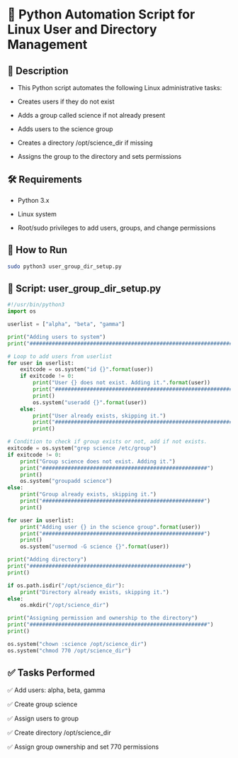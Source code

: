 # 🐍 Python Automation Script for Linux User and Directory Management

## 📜 Description

- This Python script automates the following Linux administrative tasks:

- Creates users if they do not exist

- Adds a group called science if not already present

- Adds users to the science group

- Creates a directory /opt/science_dir if missing

- Assigns the group to the directory and sets permissions

## 🛠️ Requirements

- Python 3.x

- Linux system

- Root/sudo privileges to add users, groups, and change permissions

## 🚀 How to Run

```bash
sudo python3 user_group_dir_setup.py
```

## 📂 Script: user_group_dir_setup.py

```python
#!/usr/bin/python3
import os

userlist = ["alpha", "beta", "gamma"]

print("Adding users to system")
print("################################################################")

# Loop to add users from userlist
for user in userlist:
    exitcode = os.system("id {}".format(user))
    if exitcode != 0:
        print("User {} does not exist. Adding it.".format(user))
        print("########################################################")
        print()
        os.system("useradd {}".format(user))
    else:
        print("User already exists, skipping it.")
        print("########################################################")
        print()

# Condition to check if group exists or not, add if not exists.
exitcode = os.system("grep science /etc/group")
if exitcode != 0:
    print("Group science does not exist. Adding it.")
    print("####################################################")
    print()
    os.system("groupadd science")
else:
    print("Group already exists, skipping it.")
    print("###################################################")
    print()

for user in userlist:
    print("Adding user {} in the science group".format(user))
    print("###################################################")
    print()
    os.system("usermod -G science {}".format(user))

print("Adding directory")
print("#################################################")
print()

if os.path.isdir("/opt/science_dir"):
    print("Directory already exists, skipping it.")
else:
    os.mkdir("/opt/science_dir")

print("Assigning permission and ownership to the directory")
print("########################################################")
print()

os.system("chown :science /opt/science_dir")
os.system("chmod 770 /opt/science_dir")
```

## ✅ Tasks Performed

✅ Add users: alpha, beta, gamma

✅ Create group science

✅ Assign users to group

✅ Create directory /opt/science_dir

✅ Assign group ownership and set 770 permissions
